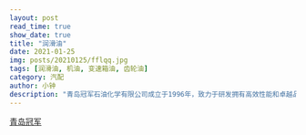 ```yaml
---
layout: post
read_time: true
show_date: true
title: "润滑油"
date: 2021-01-25
img: posts/20210125/fflqq.jpg
tags: [润滑油, 机油, 变速箱油, 齿轮油]
category: 汽配
author: 小钟
description: "青岛冠军石油化学有限公司成立于1996年，致力于研发拥有高效性能和卓越品质的高端润滑油产品。"
---
```

[青岛冠军](http://www.champlube.com/)
